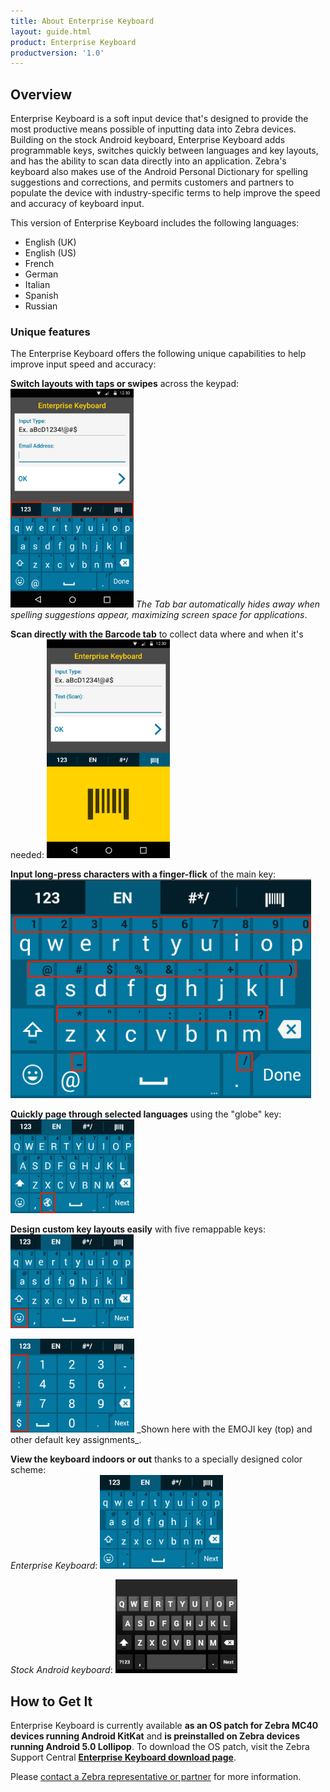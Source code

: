 ```yaml
---
title: About Enterprise Keyboard
layout: guide.html
product: Enterprise Keyboard
productversion: '1.0'
---
```


## Overview
Enterprise Keyboard is a soft input device that's designed to provide the most productive means possible of inputting data into Zebra devices. Building on the stock Android keyboard, Enterprise Keyboard adds programmable keys, switches quickly between languages and key layouts, and has the ability to scan data directly into an application. Zebra's keyboard also makes use of the Android Personal Dictionary for spelling suggestions and corrections, and permits customers and partners to populate the device with industry-specific terms to help improve the speed and accuracy of keyboard input. <!-- A Personal dictionary can be populated and mass-deployed through Zebra's Mobility Extensions (MX) and [StageNow](/stagenow/2-2/about/) tools. [Learn more](../settings#personaldictionary).-->

This version of Enterprise Keyboard includes the following languages: 

* English (UK)
* English (US) 
* French
* German
* Italian
* Spanish
* Russian

### Unique features  
The Enterprise Keyboard offers the following unique capabilities to help improve input speed and accuracy:  

<b>Switch layouts with taps or swipes</b> across the keypad:  
<img alt="" style="height:350px" src="sample_1.png"/>
_The Tab bar automatically hides away when spelling suggestions appear, maximizing screen space for applications_. 
<br>

<b>Scan directly with the Barcode tab</b> to collect data where and when it's needed:
<img alt="" style="height:350px" src="sample_5.png"/>
<br>

<b>Input long-press characters with a finger-flick</b> of the main key:
<img alt="" style="height:350px" src="emailAddress.png"/>
<br>

<!--
The <b>Language tab</b> quickly selects languages to include:  
<img alt="" style="height:350px" src="sample_2.png"/>
<br>
-->

<b>Quickly page through selected languages</b> using the "globe" key:  
<img alt="" style="height:150px" src="keyboard_globe.png"/>
<br>

<!--
The <b>Numerical tab provides sub-tabs</b> for symbol key and custom function key layouts: 
<img alt="" style="height:350px" src="sample_3.png"/>
<br>
-->

<b>Design custom key layouts easily</b> with five remappable keys: 
<img alt="" style="height:150px" src="keyboard_alpha.png"/>

<img alt="" style="height:150px" src="keyboard_numerical.png"/>
_Shown here with the EMOJI key (top) and other default key assignments_. 
<br>

<b>View the keyboard indoors or out</b> thanks to a specially designed color scheme: 
<br>
_Enterprise Keyboard_:
<img alt="" style="height:150px" src="keyboard_alone.png"/>

_Stock Android keyboard_:
<img alt="" style="height:150px" src="keyboard_android.png"/>
<br>

<!--
## Supported Devices
This version of Enterprise Keyboard has been approved for use with the Zebra Android devices listed below. It also works on non-Zebra many devices running Android  KitKat and Lollipop. 

FROM BERNAKE:
We tested on MC40, TC55, TC70, Frenzy and TC8000
@Nader, implied support of derivative products based on the representative products
KitKat and Lollipop

<table class="MsoNormalTable" style="" id="table2" border="1" cellpadding="3" cellspacing="0">
<tbody>

<tr>
<td style="width: 200pt;" width="250">
<p class="MsoNormal"><b><font color="#333399" size="4">Device</font></b></p>
</td>
<td style="width: 140px;">
<p class="MsoNormal" style="text-align: center;" align="center"><b><font color="#333399" size="4">
    Android name</font></b></p>
</td>
<td style="width: 140px;">
<p class="MsoNormal" style="text-align: center;" align="center"><b><font color="#333399" size="4">
    Android version</font></b></p>
</td>
</tr>

<tr>
<td style="width: 118.35pt;" width="158">
<p class="MsoNormal"><font color="#333399" size="3">MC40</font></p>
</td>
<td style="width: 96px;">
<p class="MsoNormal" align="center"><font color="#333399" size="4">KitKat</font></p>
</td>
<td style="width: 96px;">
<p class="MsoNormal" align="center"><font color="#333399" size="4">4.4</font></p>
</td>
</tr>

</tr>
<tr bgcolor="#ccffcc" >
<td style="width: 118.35pt;"  width="158">
<p class="MsoNormal"><font color="#333399" size="3">TC55</font></p>
</td>
<td style="width: 96px;" >
<p class="MsoNormal" style="text-align: center;" align="center"><font color="#333399" size="4">
    KitKat</font></p>
</td>
<td style="width: 96px;" >
<p class="MsoNormal" align="center"><font color="#333399" size="4">4.4</font></p>
</td>
</tr>

<tr>
<td style="width: 118.35pt;"  width="158">
<p class="MsoNormal"><font color="#333399" size="3">TC70</font></p>
</td>
<td style="width: 96px;" >
<p class="MsoNormal" style="text-align: center;" align="center"><font color="#333399" size="4">
    KitKat</font></p>
</td>
<td style="width: 96px;" >
<p class="MsoNormal" align="center"><font color="#333399" size="4">4.4.2</font></p>
</td>
</tr>

<tr >
<td style="width: 118.35pt;"  width="158">
<p class="MsoNormal"><font color="#333399" size="3">TC70</font></p>
</td>
<td style="width: 96px;" >
<p class="MsoNormal" style="text-align: center;" align="center"><font color="#333399" size="4">
    KitKat</font></p>
</td>
<td style="width: 96px;" >
<p class="MsoNormal" align="center"><font color="#333399" size="4">4.4.3</font></p>
</td>
</tr>

<tr bgcolor="#ccffcc" >
<td style="width: 118.35pt;"  width="158">
<p class="MsoNormal"><font color="#333399" size="3">TC75</font></p>
</td>
<td style="width: 96px;" >
<p class="MsoNormal" style="text-align: center;" align="center"><font color="#333399" size="4">
    KitKat</font></p>
</td>
<td style="width: 96px;" >
<p class="MsoNormal" align="center"><font color="#333399" size="4">4.4</font></p>
</td>
</tr>

<tr>
<td style="width: 118.35pt;"  width="158">
<p class="MsoNormal"><font color="#333399" size="3">WT-6000</font></p>
</td>
<td style="width: 96px;" >
<p class="MsoNormal" align="center"><font color="#333399" size="4">KitKat</font></p>
</td>
<td style="width: 96px;" >
<p class="MsoNormal" style="text-align: center;" align="center"><font color="#333399" size="4">
    4.4</font></p>
</td>
</tr>

<tr >
<td style="width: 118.35pt;"  width="158">
<p class="MsoNormal"><font color="#333399" size="3">TC8000</font></p>
</td>
<td style="width: 96px;" >
<p class="MsoNormal" align="center"><font color="#333399" size="4">KitKat</font></p>
</td>
<td style="width: 96px;" >
<p class="MsoNormal" style="text-align: center;" align="center"><font color="#333399" size="4">
    4.4</font></p>
</td>
</tr>
</tbody>
</table>
-->

## How to Get It

Enterprise Keyboard is currently available **as an OS patch for Zebra MC40 devices running Android KitKat** and **is preinstalled on Zebra devices running Android 5.0 Lollipop**. To download the OS patch, visit the Zebra Support Central [**Enterprise Keyboard download page**](https://portal.motorolasolutions.com/Support/US-EN/Resolution?solutionId=102423&redirectForm=search&searchQuery=%3FsearchType%3Dsimple%26searchTerm%3DEnterprise%20Keyboard).

Please [contact a Zebra representative or partner](https://www.zebra.com/us/en/about-zebra/contact-zebra.html) for more information. 
